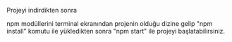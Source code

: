 Projeyi indirdikten sonra 

npm modüllerini  terminal ekranından projenin olduğu dizine gelip "npm install" komutu ile yükledikten sonra "npm start" ile projeyi başlatabilirsiniz.
